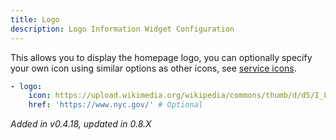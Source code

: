 ```yaml
---
title: Logo
description: Logo Information Widget Configuration
---
```


This allows you to display the homepage logo, you can optionally specify your own icon using similar options as other icons, see [service icons](../../configs/services.md#icons).

```yaml
- logo:
    icon: https://upload.wikimedia.org/wikipedia/commons/thumb/d/d5/I_Love_New_York.svg/1101px-I_Love_New_York.svg.png # optional
    href: 'https://www.nyc.gov/' # Optional
```

_Added in v0.4.18, updated in 0.8.X_
